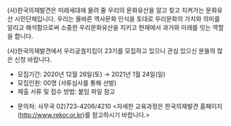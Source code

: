 (사)한국의재발견은 미래세대에 물려 줄 우리의 문화유산을 알고 찾고 지켜가는 문화유산 시민단체입니다. 우리는 올바른 역사문화 인식을 토대로 우리문화의 가치와 의미를 알리고 해석함으로써 소중한 우리문화유산을 지키고 현재에서 과거와 미래를 잇는 역할을 합니다.

(사)한국의재발견에서 우리궁궐지킴이 23기를 모집하고 있으니 관심 있으신 분들의 많은 신청 바랍니다.

- 모집기간: 2020년 12월 26일(토) → 2021년 1월 24일(일)
- 모집인원: 00명 (서류심사를 통해 선발)
- 제출 서류 및 접수 방법: 붙임 파일 참고

* 문의처: 사무국 02)723-4206/4210
<자세한 교육과정은 한국의재발견 홈페이지(http://www.rekor.or.kr)를 참고하시기 바랍니다.>